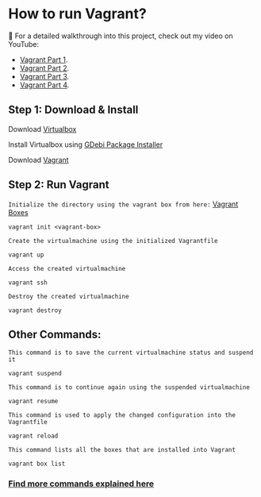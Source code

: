 # How to run Vagrant?

🎥 For a detailed walkthrough into this project, check out my video on YouTube:

- [Vagrant Part 1](https://youtu.be/uo-0PkcUze8).
- [Vagrant Part 2](https://youtu.be/Xv4I-TCzvP4).
- [Vagrant Part 3](https://youtu.be/cINWNEbS1To).
- [Vagrant Part 4](https://youtu.be/r3or3qlY464).

## Step 1: Download & Install

Download [Virtualbox](https://www.virtualbox.org/wiki/Downloads)

Install Virtualbox using [GDebi Package Installer](https://linuxhint.com/install-and-use-gdebi-ubuntu/)

Download [Vagrant](https://developer.hashicorp.com/vagrant/install?product_intent=vagrant)

## Step 2: Run Vagrant

`Initialize the directory using the vagrant box from here:` [Vagrant Boxes](https://app.vagrantup.com/boxes/search)

```
vagrant init <vagrant-box>
```

`Create the virtualmachine using the initialized Vagrantfile`

```
vagrant up
```

`Access the created virtualmachine`

```
vagrant ssh
```

`Destroy the created virtualmachine`

```
vagrant destroy
```

## Other Commands:

`This command is to save the current virtualmachine status and suspend it`

```
vagrant suspend
```

`This command is to continue again using the suspended virtualmachine`

```
vagrant resume
```

`This command is used to apply the changed configuration into the Vagrantfile`

```
vagrant reload
```

`This command lists all the boxes that are installed into Vagrant`

```
vagrant box list
```

### [Find more commands explained here](https://www.vagrantup.com/docs/cli)
